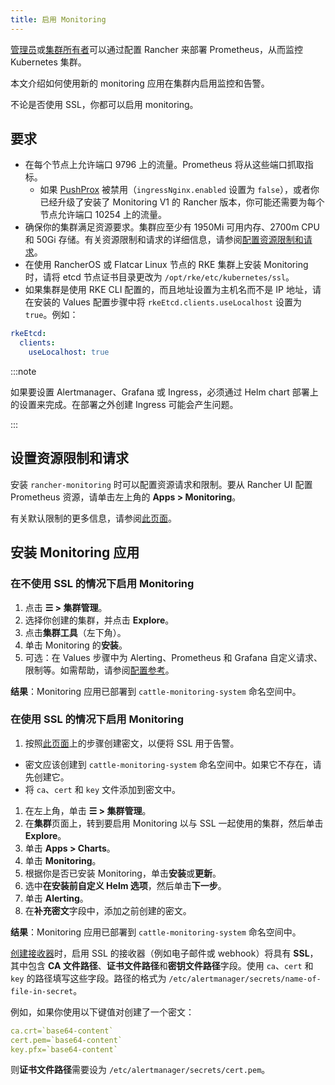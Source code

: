 ```yaml
---
title: 启用 Monitoring
---
```


[管理员](../../new-user-guides/authentication-permissions-and-global-configuration/manage-role-based-access-control-rbac/global-permissions.md)或[集群所有者](../../new-user-guides/authentication-permissions-and-global-configuration/manage-role-based-access-control-rbac/cluster-and-project-roles.md#集群角色)可以通过配置 Rancher 来部署 Prometheus，从而监控 Kubernetes 集群。

本文介绍如何使用新的 monitoring 应用在集群内启用监控和告警。

不论是否使用 SSL，你都可以启用 monitoring。

## 要求

- 在每个节点上允许端口 9796 上的流量。Prometheus 将从这些端口抓取指标。
   - 如果 [PushProx](../../../integrations-in-rancher/monitoring-and-alerting/how-monitoring-works.md#pushprox) 被禁用（`ingressNginx.enabled` 设置为 `false`），或者你已经升级了安装了 Monitoring V1 的 Rancher 版本，你可能还需要为每个节点允许端口 10254 上的流量。
- 确保你的集群满足资源要求。集群应至少有 1950Mi 可用内存、2700m CPU 和 50Gi 存储。有关资源限制和请求的详细信息，请参阅[配置资源限制和请求](../../../reference-guides/monitoring-v2-configuration/helm-chart-options.md#配置资源限制和请求)。
- 在使用 RancherOS 或 Flatcar Linux 节点的 RKE 集群上安装 Monitoring 时，请将 etcd 节点证书目录更改为 `/opt/rke/etc/kubernetes/ssl`。
- 如果集群是使用 RKE CLI 配置的，而且地址设置为主机名而不是 IP 地址，请在安装的 Values 配置步骤中将 `rkeEtcd.clients.useLocalhost` 设置为 `true`。例如：

```yaml
rkeEtcd:
  clients:
    useLocalhost: true
```

:::note

如果要设置 Alertmanager、Grafana 或 Ingress，必须通过 Helm chart 部署上的设置来完成。在部署之外创建 Ingress 可能会产生问题。

:::

## 设置资源限制和请求

安装 `rancher-monitoring` 时可以配置资源请求和限制。要从 Rancher UI 配置 Prometheus 资源，请单击左上角的 **Apps > Monitoring**。

有关默认限制的更多信息，请参阅[此页面](../../../reference-guides/monitoring-v2-configuration/helm-chart-options.md#配置资源限制和请求)。

## 安装 Monitoring 应用

### 在不使用 SSL 的情况下启用 Monitoring

1. 点击 **☰ > 集群管理**。
1. 选择你创建的集群，并点击 **Explore**。
1. 点击**集群工具**（左下角）。
1. 单击 Monitoring 的**安装**。
1. 可选：在 Values 步骤中为 Alerting、Prometheus 和 Grafana 自定义请求、限制等。如需帮助，请参阅[配置参考](../../../reference-guides/monitoring-v2-configuration/helm-chart-options.md)。

**结果**：Monitoring 应用已部署到 `cattle-monitoring-system` 命名空间中。

### 在使用 SSL 的情况下启用 Monitoring

1. 按照[此页面](../../new-user-guides/kubernetes-resources-setup/secrets.md)上的步骤创建密文，以便将 SSL 用于告警。
- 密文应该创建到 `cattle-monitoring-system` 命名空间中。如果它不存在，请先创建它。
- 将 `ca`、`cert` 和 `key` 文件添加到密文中。
1. 在左上角，单击 **☰ > 集群管理**。
1. 在**集群**页面上，转到要启用 Monitoring 以与 SSL 一起使用的集群，然后单击 **Explore**。
1. 单击 **Apps > Charts**。
1. 单击 **Monitoring**。
1. 根据你是否已安装 Monitoring，单击**安装**或**更新**。
1. 选中**在安装前自定义 Helm 选项**，然后单击**下一步**。
1. 单击 **Alerting**。
1. 在**补充密文**字段中，添加之前创建的密文。

**结果**：Monitoring 应用已部署到 `cattle-monitoring-system` 命名空间中。

[创建接收器](../monitoring-v2-configuration-guides/advanced-configuration/alertmanager.md#在-rancher-ui-中创建接收器)时，启用 SSL 的接收器（例如电子邮件或 webhook）将具有 **SSL**，其中包含 **CA 文件路径**、**证书文件路径**和**密钥文件路径**字段。使用 `ca`、`cert` 和 `key` 的路径填写这些字段。路径的格式为 `/etc/alertmanager/secrets/name-of-file-in-secret`。

例如，如果你使用以下键值对创建了一个密文：

```yaml
ca.crt=`base64-content`
cert.pem=`base64-content`
key.pfx=`base64-content`
```

则**证书文件路径**需要设为 `/etc/alertmanager/secrets/cert.pem`。
